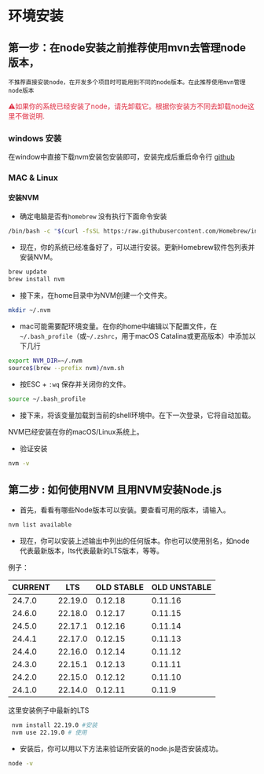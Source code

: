 # 环境安装

## 第一步：在node安装之前推荐使用mvn去管理node版本，

`不推荐直接安装node，在开发多个项目时可能用到不同的node版本。在此推荐使用mvn管理node版本`

<font style="color:#DF2A3F;">⚠如果你的系统已经安装了node，请先卸载它。根据你安装方不同去卸载node这里不做说明.</font>


### windows 安装

在window中直接下载nvm安装包安装即可，安装完成后重启命令行
[github](https://github.com/coreybutler/nvm-windows)

### MAC & Linux


#### 安装NVM

- 确定电脑是否有`homebrew` 没有执行下面命令安装

```bash
/bin/bash -c "$(curl -fsSL https:/raw.githubusercontent.com/Homebrew/install/HEAD/install.sh)"
```

- 现在，你的系统已经准备好了，可以进行安装。更新Homebrew软件包列表并安装NVM。

```bash
brew update 
brew install nvm
```

- 接下来，在home目录中为NVM创建一个文件夹。

```bash
mkdir ~/.nvm 
```

- mac可能需要配环境变量。在你的home中编辑以下配置文件，在 `~/.bash_profile`（或`~/.zshrc`，用于macOS Catalina或更高版本）中添加以下几行
```bash
export NVM_DIR=~/.nvm
source$(brew --prefix nvm)/nvm.sh
```

- 按ESC + `:wq` 保存并关闭你的文件。

```bash
source ~/.bash_profile
```

- 接下来，将该变量加载到当前的shell环境中。在下一次登录，它将自动加载。

NVM已经安装在你的macOS/Linux系统上。

- 验证安装

```bash
nvm -v
```


## 第二步 : 如何使用NVM  且用NVM安装Node.js

- 首先，看看有哪些Node版本可以安装。要查看可用的版本，请输入。

```bash
nvm list available
```

- 现在，你可以安装上述输出中列出的任何版本。你也可以使用别名，如node代表最新版本，lts代表最新的LTS版本，等等。

例子：

|   CURRENT    |     LTS      |  OLD STABLE  | OLD UNSTABLE |
|--------------|--------------|--------------|--------------|
|    24.7.0    |   22.19.0    |   0.12.18    |   0.11.16    |
|    24.6.0    |   22.18.0    |   0.12.17    |   0.11.15    |
|    24.5.0    |   22.17.1    |   0.12.16    |   0.11.14    |
|    24.4.1    |   22.17.0    |   0.12.15    |   0.11.13    |
|    24.4.0    |   22.16.0    |   0.12.14    |   0.11.12    |
|    24.3.0    |   22.15.1    |   0.12.13    |   0.11.11    |
|    24.2.0    |   22.15.0    |   0.12.12    |   0.11.10    |
|    24.1.0    |   22.14.0    |   0.12.11    |    0.11.9    |

这里安装例子中最新的LTS
```bash
 nvm install 22.19.0 #安装
 nvm use 22.19.0 # 使用
```
- 安装后，你可以用以下方法来验证所安装的node.js是否安装成功。
```bash
node -v
```

